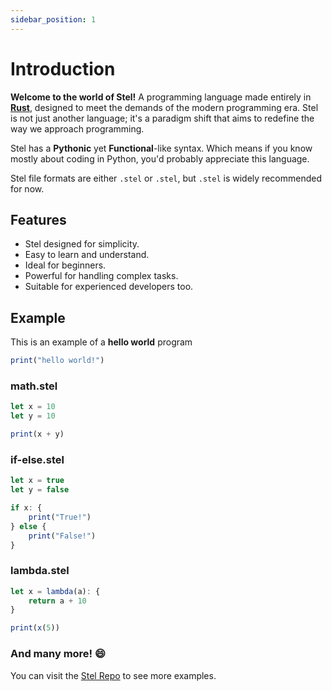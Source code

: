 ```yaml
---
sidebar_position: 1
---
```


# Introduction

**Welcome to the world of Stel!** A programming language made entirely in **[Rust](https://www.rust-lang.org/learn)**, designed to meet the demands of the modern programming era. Stel is not just another language; it's a paradigm shift that aims to redefine the way we approach programming.

Stel has a **Pythonic** yet **Functional**-like syntax. Which means if you know mostly about coding in Python,
you'd probably appreciate this language.

Stel file formats are either `.stel` or `.stel`, but `.stel` is widely recommended for now.

## Features

- Stel designed for simplicity.
- Easy to learn and understand.
- Ideal for beginners.
- Powerful for handling complex tasks.
- Suitable for experienced developers too.

## Example

This is an example of a **hello world** program

```js
print("hello world!")
```

### math.stel

```js
let x = 10
let y = 10

print(x + y)
```

### if-else.stel

```js
let x = true
let y = false

if x: {
    print("True!")
} else {
    print("False!")
}
```

### lambda.stel

```js
let x = lambda(a): {
    return a + 10
}

print(x(5))
```

### And many more! 😄

You can visit the [Stel Repo](https://github.com/MaheshDhingra/Stel.git) to see more examples.
